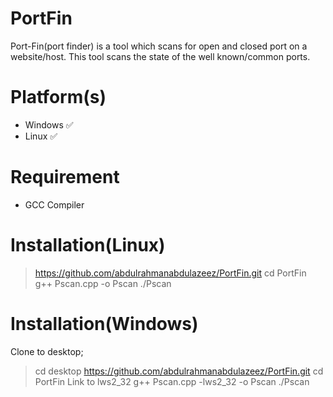 # PortFin
Port-Fin(port finder) is a tool which scans for open and closed port on a website/host. This tool scans the state of the well known/common ports.

# Platform(s)
* Windows  ✅
* Linux    ✅

# Requirement
* GCC Compiler

# Installation(Linux)
>https://github.com/abdulrahmanabdulazeez/PortFin.git
>cd PortFin
>g++ Pscan.cpp -o Pscan
>./Pscan

# Installation(Windows)
Clone to desktop;
>cd desktop
>https://github.com/abdulrahmanabdulazeez/PortFin.git
>cd PortFin
Link to lws2_32
>g++ Pscan.cpp -lws2_32 -o Pscan
>./Pscan

